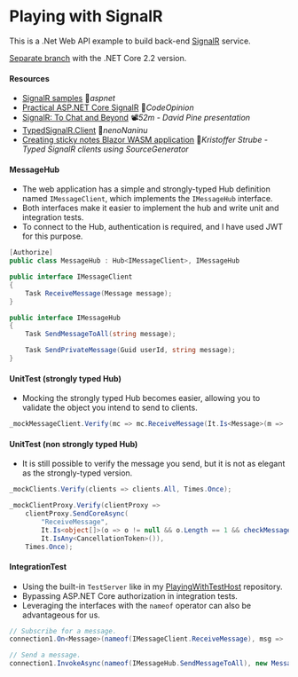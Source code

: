 # Playing with SignalR

This is a .Net Web API example to build back-end [SignalR](https://docs.microsoft.com/en-ie/aspnet/core/signalr/introduction?view=aspnetcore-3.0) service.

[Separate branch](https://github.com/19balazs86/PlayingWithSignalR/tree/netcoreapp2.2) with the .NET Core 2.2 version.

#### Resources
- [SignalR samples](https://github.com/aspnet/AzureSignalR-samples) 👤*aspnet*
- [Practical ASP.NET Core SignalR](https://codeopinion.com/practical-asp-net-core-signalr) 📓*CodeOpinion*
- [SignalR: To Chat and Beyond](https://www.youtube.com/watch?v=i3RXbOY6-0I) 📽️*52m - David Pine presentation*
- [TypedSignalR.Client](https://github.com/nenoNaninu/TypedSignalR.Client) 👤*nenoNaninu*
- [Creating sticky notes Blazor WASM application](https://kristoffer-strube.dk/post/typed-signalr-clients-making-type-safe-real-time-communication-in-dotnet) 📓*Kristoffer Strube - Typed SignalR clients using SourceGenerator*

#### MessageHub
- The web application has a simple and strongly-typed Hub definition named `IMessageClient`, which implements the `IMessageHub` interface.
- Both interfaces make it easier to implement the hub and write unit and integration tests.
- To connect to the Hub, authentication is required, and I have used JWT for this purpose.

```csharp
[Authorize]
public class MessageHub : Hub<IMessageClient>, IMessageHub
```

```csharp
public interface IMessageClient
{
    Task ReceiveMessage(Message message);
}
```

```csharp
public interface IMessageHub
{
    Task SendMessageToAll(string message);

    Task SendPrivateMessage(Guid userId, string message);
}
```

#### UnitTest (strongly typed Hub)
- Mocking the strongly typed Hub becomes easier, allowing you to validate the object you intend to send to clients.

```csharp
_mockMessageClient.Verify(mc => mc.ReceiveMessage(It.Is<Message>(m => ..., Times.Once);
```

#### UnitTest (non strongly typed Hub)
- It is still possible to verify the message you send, but it is not as elegant as the strongly-typed version.

```csharp
_mockClients.Verify(clients => clients.All, Times.Once);

_mockClientProxy.Verify(clientProxy =>
    clientProxy.SendCoreAsync(
        "ReceiveMessage",
        It.Is<object[]>(o => o != null && o.Length == 1 && checkMessage(o[0] as Message)),
        It.IsAny<CancellationToken>()),
    Times.Once);
```

#### IntegrationTest
- Using the built-in `TestServer` like in my [PlayingWithTestHost](https://github.com/19balazs86/PlayingWithTestHost) repository.
- Bypassing ASP.NET Core authorization in integration tests.
- Leveraging the interfaces with the `nameof` operator can also be advantageous for us.

```csharp
// Subscribe for a message.
connection1.On<Message>(nameof(IMessageClient.ReceiveMessage), msg => ...);

// Send a message.
connection1.InvokeAsync(nameof(IMessageHub.SendMessageToAll), new Message(...));
```